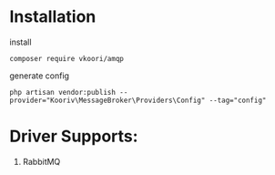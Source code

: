 # Installation

install

```shell
composer require vkoori/amqp
```

generate config

```shell
php artisan vendor:publish --provider="Kooriv\MessageBroker\Providers\Config" --tag="config"
```

# Driver Supports:

1. RabbitMQ
